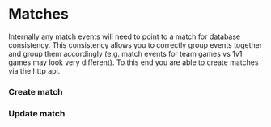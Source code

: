 # Matches
Internally any match events will need to point to a match for database consistency. This consistency allows you to correctly group events together and group them accordingly (e.g. match events for team games vs 1v1 games may look very different). To this end you are able to create matches via the http api.

### Create match


### Update match
